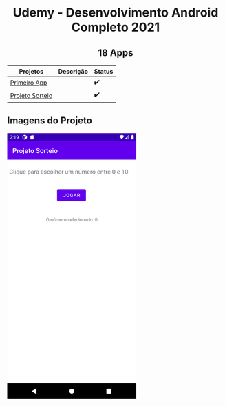 <h1 align="center">Udemy - Desenvolvimento Android Completo 2021</h1>
<h2 align="center">18 Apps</h2>

| Projetos             | Descrição | Status |
|----------------------|-----------|--------|
| [Primeiro App]()     |           |   ✔️   |
| [Projeto Sorteio]()  |           |   ✔️   | 📺  🚧






<h2>Imagens do Projeto</h2>

<img src="./assets/projeto_sorteio.png" width="300px">